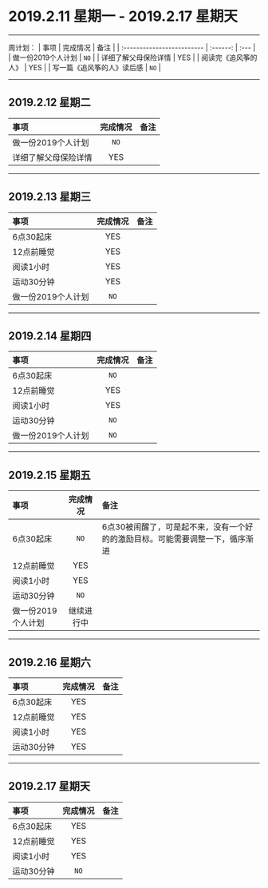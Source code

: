 # **2019.2.11 星期一 - 2019.2.17 星期天**

***

周计划：
| 事项                       | 完成情况 | 备注 |
| :------------------------- | :------: | :--- |
| 做一份2019个人计划         |   `NO`   |
| 详细了解父母保险详情       |   YES    |
| 阅读完《追风筝的人》       |   YES    |
| 写一篇《追风筝的人》读后感 |   `NO`   |

***


## 2019.2.12 星期二

| 事项                 | 完成情况 | 备注 |
| :------------------- | :------: | :--- |
| 做一份2019个人计划   |   `NO`   |
| 详细了解父母保险详情 |   YES    |

***

## 2019.2.13 星期三

| 事项               | 完成情况 | 备注 |
| :----------------- | :------: | :--- |
| 6点30起床          |   YES    |
| 12点前睡觉         |   YES    |
| 阅读1小时          |   YES    |
| 运动30分钟         |   YES    |
| 做一份2019个人计划 |   `NO`   |

***

## 2019.2.14 星期四

| 事项               | 完成情况 | 备注 |
| :----------------- | :------: | :--- |
| 6点30起床          |   `NO`   |
| 12点前睡觉         |   YES    |
| 阅读1小时          |   YES    |
| 运动30分钟         |   `NO`   |
| 做一份2019个人计划 |   `NO`   |

***

## 2019.2.15 星期五

| 事项               |  完成情况  | 备注                                                                          |
| :----------------- | :--------: | :---------------------------------------------------------------------------- |
| 6点30起床          |    `NO`    | 6点30被闹醒了，可是起不来，没有一个好的的激励目标。可能需要调整一下，循序渐进 |
| 12点前睡觉         |    YES     |
| 阅读1小时          |    YES     |
| 运动30分钟         |    `NO`    |
| 做一份2019个人计划 | 继续进行中 |

***

## 2019.2.16 星期六

| 事项       | 完成情况 | 备注 |
| :--------- | :------: | :--- |
| 6点30起床  |   YES    |
| 12点前睡觉 |   YES    |
| 阅读1小时  |   YES    |
| 运动30分钟 |   YES    |

***

## 2019.2.17 星期天

| 事项       | 完成情况 | 备注 |
| :--------- | :------: | :--- |
| 6点30起床  |   YES    |
| 12点前睡觉 |   YES    |
| 阅读1小时  |   YES    |
| 运动30分钟 |   `NO`   |